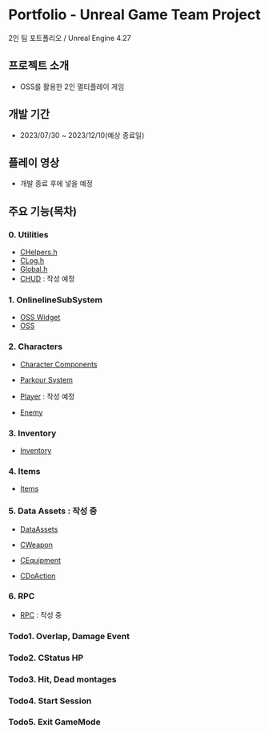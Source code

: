 # Portfolio - Unreal Game Team Project

2인 팀 포트폴리오 / Unreal Engine 4.27

## 프로젝트 소개

- OSS를 활용한 2인 멀티플레이 게임

## 개발 기간
- 2023/07/30 ~ 2023/12/10(예상 종료일)

## 플레이 영상
- 개발 종료 후에 넣을 예정


## 주요 기능(목차)

### 0. Utilities

- [CHelpers.h](https://github.com/HanYooTae/Unreal-Game-Project1/blob/main/%ED%94%84%EB%A1%9C%EC%A0%9D%ED%8A%B8%20%EA%B0%9C%EC%9A%94/Utilities/CHelpers.md)
- [CLog.h](https://github.com/HanYooTae/Unreal-Game-Project1/blob/main/%ED%94%84%EB%A1%9C%EC%A0%9D%ED%8A%B8%20%EA%B0%9C%EC%9A%94/Utilities/CLog.md)
- [Global.h](https://github.com/HanYooTae/Unreal-Game-Project1/blob/main/%ED%94%84%EB%A1%9C%EC%A0%9D%ED%8A%B8%20%EA%B0%9C%EC%9A%94/Utilities/Global.md)
- [CHUD](https://github.com/HanYooTae/Unreal-Game-Project1/blob/main/%ED%94%84%EB%A1%9C%EC%A0%9D%ED%8A%B8%20%EA%B0%9C%EC%9A%94/Utilities/CHUD.md) : 작성 예정

### 1. OnlinelineSubSystem
- [OSS Widget](https://github.com/HanYooTae/Unreal-Game-Project1/blob/main/%ED%94%84%EB%A1%9C%EC%A0%9D%ED%8A%B8%20%EA%B0%9C%EC%9A%94/OnlineSubSystem/OnlineSubSystem_Widget.md)
- [OSS](https://github.com/HanYooTae/Unreal-Game-Project1/blob/main/%ED%94%84%EB%A1%9C%EC%A0%9D%ED%8A%B8%20%EA%B0%9C%EC%9A%94/OnlineSubSystem/OnlineSubSystem.md)

### 2. Characters

- [Character Components](https://github.com/HanYooTae/Unreal-Game-Project1/blob/main/%ED%94%84%EB%A1%9C%EC%A0%9D%ED%8A%B8%20%EA%B0%9C%EC%9A%94/Characters/Character%20Components.md)

- [Parkour System](https://github.com/HanYooTae/Unreal-Game-Project1/tree/main/%ED%94%84%EB%A1%9C%EC%A0%9D%ED%8A%B8%20%EA%B0%9C%EC%9A%94/Characters/ParkourSystemComponent)

- [Player](https://github.com/HanYooTae/Unreal-Game-Project1/tree/main/%ED%94%84%EB%A1%9C%EC%A0%9D%ED%8A%B8%20%EA%B0%9C%EC%9A%94/Characters/Player)
  : 작성 예정

- [Enemy](https://github.com/HanYooTae/Unreal-Game-Project1/blob/main/%ED%94%84%EB%A1%9C%EC%A0%9D%ED%8A%B8%20%EA%B0%9C%EC%9A%94/Characters/Enemy/Enemy.md)



### 3. Inventory

- [Inventory](https://github.com/HanYooTae/Unreal-Game-Project1/tree/main/%ED%94%84%EB%A1%9C%EC%A0%9D%ED%8A%B8%20%EA%B0%9C%EC%9A%94/Inventory)

### 4. Items
- [Items](https://github.com/HanYooTae/Unreal-Game-Project1/blob/main/%ED%94%84%EB%A1%9C%EC%A0%9D%ED%8A%B8%20%EA%B0%9C%EC%9A%94/Items/Items.md)

### 5. Data Assets : 작성 중

- [DataAssets](https://github.com/HanYooTae/Unreal-Game-Project1/blob/main/%ED%94%84%EB%A1%9C%EC%A0%9D%ED%8A%B8%20%EA%B0%9C%EC%9A%94/DataAssets/DataAssets.md)

- [CWeapon](https://github.com/HanYooTae/Unreal-Game-Project1/blob/main/%ED%94%84%EB%A1%9C%EC%A0%9D%ED%8A%B8%20%EA%B0%9C%EC%9A%94/DataAssets/CWeapon.md)

- [CEquipment](https://github.com/HanYooTae/Unreal-Game-Project1/blob/main/%ED%94%84%EB%A1%9C%EC%A0%9D%ED%8A%B8%20%EA%B0%9C%EC%9A%94/DataAssets/CEquipment.md)

- [CDoAction](https://github.com/HanYooTae/Unreal-Game-Project1/blob/main/%ED%94%84%EB%A1%9C%EC%A0%9D%ED%8A%B8%20%EA%B0%9C%EC%9A%94/DataAssets/CDoAction.md)



### 6. RPC

- [RPC](https://github.com/HanYooTae/Unreal-Game-Project1/blob/main/%ED%94%84%EB%A1%9C%EC%A0%9D%ED%8A%B8%20%EA%B0%9C%EC%9A%94/RPC/RPC.md) : 작성 중


### Todo1. Overlap, Damage Event

### Todo2. CStatus HP

### Todo3. Hit, Dead montages

### Todo4. Start Session

### Todo5. Exit GameMode
